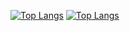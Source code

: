 [![Top Langs](https://github-readme-stats.vercel.app/api/top-langs/?username=krokreti)](https://github.com/anuraghazra/github-readme-stats)
[![Top Langs](https://github-readme-stats.vercel.app/api/top-langs/?username=krokreti&exclude_repo=flutter_projects)](https://github.com/anuraghazra/github-readme-stats)

<!--
**krokreti/krokreti** is a ✨ _special_ ✨ repository because its `README.md` (this file) appears on your GitHub profile.

Here are some ideas to get you started:

- 🔭 I’m currently working on ...
- 🌱 I’m currently learning ...
- 👯 I’m looking to collaborate on ...
- 🤔 I’m looking for help with ...
- 💬 Ask me about ...
- 📫 How to reach me: ...
- 😄 Pronouns: ...
- ⚡ Fun fact: ...
-->
